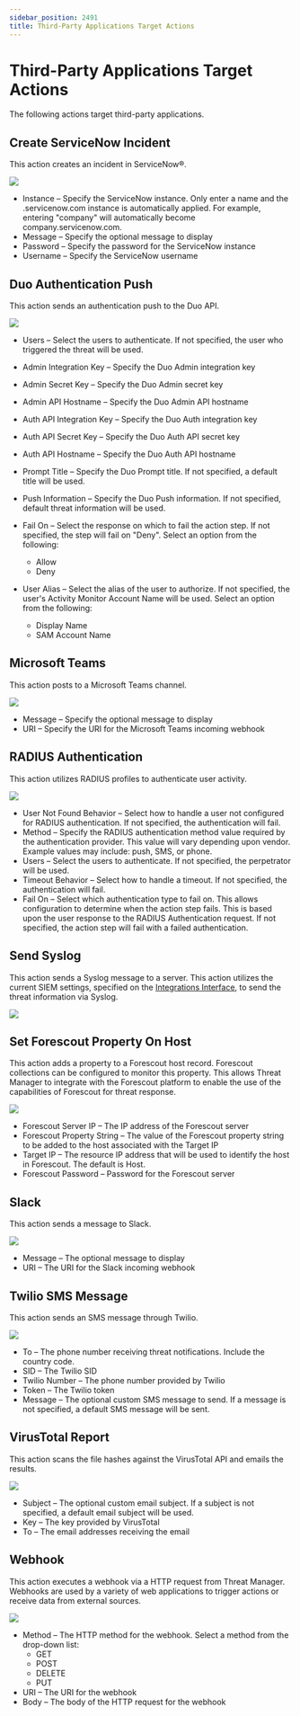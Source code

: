 ```yaml
---
sidebar_position: 2491
title: Third-Party Applications Target Actions
---
```


# Third-Party Applications Target Actions

The following actions target third-party applications.

## Create ServiceNow Incident

This action creates an incident in ServiceNow®.

![](../../../../../../../static/images/ThreatManager_3.0/Content/Resources/Images/ThreatManager/Admin/Playbooks/Action/CreateServiceNow.png)

* Instance – Specify the ServiceNow instance. Only enter a name and the .servicenow.com instance is automatically applied. For example, entering "company" will automatically become company.servicenow.com.
* Message – Specify the optional message to display
* Password – Specify the password for the ServiceNow instance
* Username – Specify the ServiceNow username

## Duo Authentication Push

This action sends an authentication push to the Duo API.

![](../../../../../../../static/images/ThreatManager_3.0/Content/Resources/Images/ThreatManager/Admin/Playbooks/Action/DuoAuthenticationPush.png)

* Users – Select the users to authenticate. If not specified, the user who triggered the threat will be used.
* Admin Integration Key – Specify the Duo Admin integration key
* Admin Secret Key – Specify the Duo Admin secret key
* Admin API Hostname – Specify the Duo Admin API hostname
* Auth API Integration Key – Specify the Duo Auth integration key
* Auth API Secret Key – Specify the Duo Auth API secret key
* Auth API Hostname – Specify the Duo Auth API hostname
* Prompt Title – Specify the Duo Prompt title. If not specified, a default title will be used.
* Push Information – Specify the Duo Push information. If not specified, default threat information will be used.
* Fail On – Select the response on which to fail the action step. If not specified, the step will fail on "Deny". Select an option from the following:

  * Allow
  * Deny
* User Alias – Select the alias of the user to authorize. If not specified, the user's Activity Monitor Account Name will be used. Select an option from the following:

  * Display Name
  * SAM Account Name

## Microsoft Teams

This action posts to a Microsoft Teams channel.

![](../../../../../../../static/images/ThreatManager_3.0/Content/Resources/Images/ThreatManager/Admin/Playbooks/Action/MicrosoftTeams.png)

* Message – Specify the optional message to display
* URI – Specify the URI for the Microsoft Teams incoming webhook

## RADIUS Authentication

This action utilizes RADIUS profiles to authenticate user activity.

![](../../../../../../../static/images/ThreatManager_3.0/Content/Resources/Images/ThreatManager/Admin/Playbooks/Action/RADIUSAuthentication.png)

* User Not Found Behavior – Select how to handle a user not configured for RADIUS authentication. If not specified, the authentication will fail.
* Method – Specify the RADIUS authentication method value required by the authentication provider. This value will vary depending upon vendor. Example values may include: push, SMS, or phone.
* Users – Select the users to authenticate. If not specified, the perpetrator will be used.
* Timeout Behavior – Select how to handle a timeout. If not specified, the authentication will fail.
* Fail On – Select which authentication type to fail on. This allows configuration to determine when the action step fails. This is based upon the user response to the RADIUS Authentication request. If not specified, the action step will fail with a failed authentication.

## Send Syslog

This action sends a Syslog message to a server. This action utilizes the current SIEM settings, specified on the [Integrations Interface](../../Configuration/Integrations/Overview "Integrations Interface"), to send the threat information via Syslog.

![](../../../../../../../static/images/ThreatManager_3.0/Content/Resources/Images/ThreatManager/Admin/Playbooks/Action/SendSyslog.png)

## Set Forescout Property On Host

This action adds a property to a Forescout host record. Forescout collections can be configured to monitor this property. This allows Threat Manager to integrate with the Forescout platform to enable the use of the capabilities of Forescout for threat response.

![](../../../../../../../static/images/ThreatManager_3.0/Content/Resources/Images/ThreatManager/Admin/Playbooks/Action/ForescoutProperty.png)

* Forescout Server IP – The IP address of the Forescout server
* Forescout Property String – The value of the Forescout property string to be added to the host associated with the Target IP
* Target IP – The resource IP address that will be used to identify the host in Forescout. The default is Host.
* Forescout Password – Password for the Forescout server

## Slack

This action sends a message to Slack.

![](../../../../../../../static/images/ThreatManager_3.0/Content/Resources/Images/ThreatManager/Admin/Playbooks/Action/Slack.png)

* Message – The optional message to display
* URI – The URI for the Slack incoming webhook

## Twilio SMS Message

This action sends an SMS message through Twilio.

![](../../../../../../../static/images/ThreatManager_3.0/Content/Resources/Images/ThreatManager/Admin/Playbooks/Action/TwilioSMS.png)

* To – The phone number receiving threat notifications. Include the country code.
* SID – The Twilio SID
* Twilio Number – The phone number provided by Twilio
* Token – The Twilio token
* Message – The optional custom SMS message to send. If a message is not specified, a default SMS message will be sent.

## VirusTotal Report

This action scans the file hashes against the VirusTotal API and emails the results.

![](../../../../../../../static/images/ThreatManager_3.0/Content/Resources/Images/ThreatManager/Admin/Playbooks/Action/VirusTotalReport.png)

* Subject – The optional custom email subject. If a subject is not specified, a default email subject will be used.
* Key – The key provided by VirusTotal
* To – The email addresses receiving the email

## Webhook

This action executes a webhook via a HTTP request from Threat Manager. Webhooks are used by a variety of web applications to trigger actions or receive data from external sources.

![](../../../../../../../static/images/ThreatManager_3.0/Content/Resources/Images/ThreatManager/Admin/Playbooks/Action/Webhook.png)

* Method – The HTTP method for the webhook. Select a method from the drop-down list:
  * GET
  * POST
  * DELETE
  * PUT
* URI – The URI for the webhook
* Body – The body of the HTTP request for the webhook